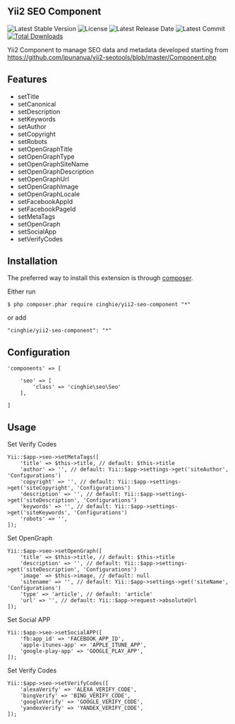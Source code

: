 Yii2 SEO Component
-------------------

![Latest Stable Version](https://img.shields.io/packagist/v/cinghie/yii2-seo-component.svg)
![License](https://img.shields.io/packagist/l/cinghie/yii2-seo-component.svg)
![Latest Release Date](https://img.shields.io/github/release-date/cinghie/yii2-seo-component.svg)
![Latest Commit](https://img.shields.io/github/last-commit/cinghie/yii2-seo-component.svg)
[![Total Downloads](https://img.shields.io/packagist/dt/cinghie/yii2-seo-component.svg)](https://packagist.org/packages/cinghie/yii2-seo-component)

Yii2 Component to manage SEO data and metadata developed starting from  
https://github.com/jpunanua/yii2-seotools/blob/master/Component.php

Features
---------

 - setTitle
 - setCanonical
 - setDescription
 - setKeywords
 - setAuthor
 - setCopyright
 - setRobots
 - setOpenGraphTitle
 - setOpenGraphType
 - setOpenGraphSiteName
 - setOpenGraphDescription
 - setOpenGraphUrl
 - setOpenGraphImage
 - setOpenGraphLocale
 - setFacebookAppId
 - setFacebookPageId
 - setMetaTags
 - setOpenGraph
 - setSocialApp
 - setVerifyCodes

Installation
-------------

The preferred way to install this extension is through [composer](http://getcomposer.org/download/).

Either run

```
$ php composer.phar require cinghie/yii2-seo-component "*"
```

or add

```
"cinghie/yii2-seo-component": "*"
```

Configuration
---------------

```
'components' => [ 

    'seo' => [
        'class' => 'cinghie\seo\Seo'
    ],
    
]
```

Usage
------

Set Verify Codes

```
Yii::$app->seo->setMetaTags([
    'title' => $this->title, // default: $this->title
    'author' => '', // default: Yii::$app->settings->get('siteAuthor', 'Configurations')
    'copyright' => '', // default: Yii::$app->settings->get('siteCopyright', 'Configurations') 
    'description' => '', // default: Yii::$app->settings->get('siteDescription', 'Configurations')
    'keywords' => '', // default: Yii::$app->settings->get('siteKeywords', 'Configurations')
    'robots' => '',
]);
```

Set OpenGraph

```
Yii::$app->seo->setOpenGraph([
    'title' => $this->title, // default: $this->title
    'description' => '', // default: Yii::$app->settings->get('siteDescription', 'Configurations')
    'image' => $this->image, // default: null
    'sitename' => '', // default: Yii::$app->settings->get('siteName', 'Configurations')
    'type' => 'article', // default: 'article'
    'url' => '', // default: Yii::$app->request->absoluteUrl
]);
```

Set Social APP

```
Yii::$app->seo->setSocialAPP([
    'fb:app_id' => 'FACEBOOK_APP_ID',
    'apple-itunes-app' => 'APPLE_ITUNE_APP',
    'google-play-app' => 'GOOGLE_PLAY_APP',
]);
```

Set Verify Codes

```
Yii::$app->seo->setVerifyCodes([
	'alexaVerify' => 'ALEXA_VERIFY_CODE',
	'bingVerify' => 'BING_VERIFY_CODE',
	'googleVerify' => 'GOOGLE_VERIFY_CODE',
	'yandexVerify' => 'YANDEX_VERIFY_CODE',
]);
```

